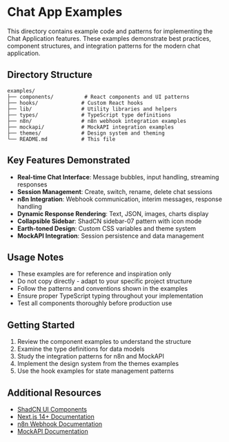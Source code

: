 # Chat App Examples

This directory contains example code and patterns for implementing the Chat Application features. These examples demonstrate best practices, component structures, and integration patterns for the modern chat application.

## Directory Structure

```
examples/
├── components/          # React components and UI patterns
├── hooks/              # Custom React hooks
├── lib/                # Utility libraries and helpers
├── types/              # TypeScript type definitions
├── n8n/                # n8n webhook integration examples
├── mockapi/            # MockAPI integration examples
├── themes/             # Design system and theming
└── README.md           # This file
```

## Key Features Demonstrated

- **Real-time Chat Interface**: Message bubbles, input handling, streaming responses
- **Session Management**: Create, switch, rename, delete chat sessions
- **n8n Integration**: Webhook communication, interim messages, response handling
- **Dynamic Response Rendering**: Text, JSON, images, charts display
- **Collapsible Sidebar**: ShadCN sidebar-07 pattern with icon mode
- **Earth-toned Design**: Custom CSS variables and theme system
- **MockAPI Integration**: Session persistence and data management

## Usage Notes

- These examples are for reference and inspiration only
- Do not copy directly - adapt to your specific project structure
- Follow the patterns and conventions shown in the examples
- Ensure proper TypeScript typing throughout your implementation
- Test all components thoroughly before production use

## Getting Started

1. Review the component examples to understand the structure
2. Examine the type definitions for data models
3. Study the integration patterns for n8n and MockAPI
4. Implement the design system from the themes examples
5. Use the hook examples for state management patterns

## Additional Resources

- [ShadCN UI Components](https://ui.shadcn.com/)
- [Next.js 14+ Documentation](https://nextjs.org/docs)
- [n8n Webhook Documentation](https://docs.n8n.io/integrations/builtin/core-nodes/n8n-nodes-base.webhook/)
- [MockAPI Documentation](https://mockapi.io/docs)